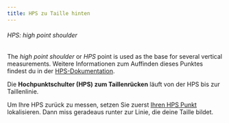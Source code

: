 ```yaml
---
title: HPS zu Taille hinten
---
```


<Note>

###### HPS: high point shoulder

The _high point shoulder_ or _HPS_ point is used as the base for several vertical measurements.
Weitere Informationen zum Auffinden dieses Punktes findest du in der [HPS-Dokumentation](/docs/measurements/hps/).

</Note>

Die **Hochpunktschulter (HPS) zum Taillenrücken** läuft von der HPS bis zur Taillenlinie.

Um Ihre HPS zurück zu messen, setzen Sie zuerst [Ihren HPS Punkt](/docs/measurements/hps/) lokalisieren. Dann miss geradeaus runter zur Linie, die deine Taille bildet.

